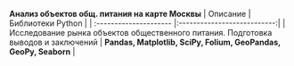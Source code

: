 **Анализ объектов общ. питания на карте Москвы**
| Описание | Библиотеки Python |
| :--------------------- |:---------------------------:|
| Исследование рынка объектов общественного питания. Подготовка выводов и заключений | **Pandas, Matplotlib, SciPy, Folium, GeoPandas, GeoPy, Seaborn** |